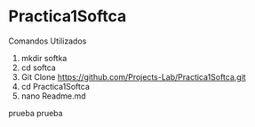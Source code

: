# Practica1Softca

Comandos Utilizados

1. mkdir softka
2. cd softca
3. Git Clone https://github.com/Projects-Lab/Practica1Softca.git
4. cd Practica1Softca
5. nano Readme.md 


prueba prueba
